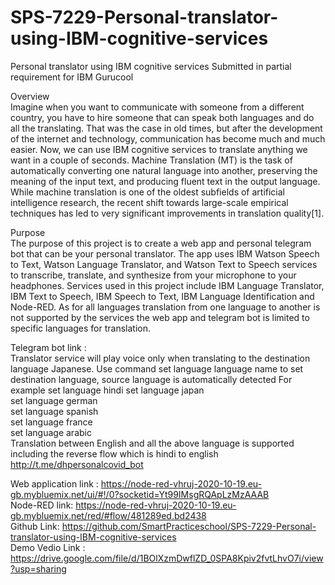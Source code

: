 # SPS-7229-Personal-translator-using-IBM-cognitive-services
Personal translator using IBM cognitive services
Submitted in partial requirement for 
IBM Gurucool

Overview <br />
Imagine when you want to communicate with someone from a different country, you have to hire someone that can speak both languages and do all the translating. That was the case in old times, but after the development of the internet and technology, communication has become much and much easier. Now, we can use IBM cognitive services to translate anything we want in a couple of seconds. Machine Translation (MT) is the task of automatically converting one natural language into another, preserving the meaning of the input text, and producing fluent text in the output language. While machine translation is one of the oldest subfields of artificial intelligence research, the recent shift towards large-scale empirical techniques has led to very significant improvements in translation quality[1].

Purpose <br />
The purpose of this project is to create a web app and personal telegram bot that can be your personal translator. The app uses IBM Watson Speech to Text, Watson Language Translator, and Watson Text to Speech services to transcribe, translate, and synthesize from your microphone to your headphones. Services used in this project include IBM Language Translator, IBM Text to Speech, IBM Speech to Text, IBM Language Identification and Node-RED. As for all languages translation from one language to another is not supported by the services the web app and telegram bot is limited to specific languages for translation.

Telegram bot link :  <br />
Translator service will play voice only when translating to the destination language Japanese. Use command set language language name to set destination language, source language is automatically detected
For example set language hindi
set language japan <br />
set language german <br />
set language spanish <br />
set language france <br />
set language arabic <br />
Translation between English  and all the  above  language is supported including the reverse flow which is hindi to english
http://t.me/dhpersonalcovid_bot <br />

Web application link : https://node-red-vhruj-2020-10-19.eu-gb.mybluemix.net/ui/#!/0?socketid=Yt99IMsgRQApLzMzAAAB <br />
Node-RED link: https://node-red-vhruj-2020-10-19.eu-gb.mybluemix.net/red/#flow/481289ed.bd2438 <br />
Github Link: https://github.com/SmartPracticeschool/SPS-7229-Personal-translator-using-IBM-cognitive-services <br />
Demo Vedio Link : https://drive.google.com/file/d/1BOlXzmDwflZD_0SPA8Kpiv2fvtLhvO7i/view?usp=sharing <br />

